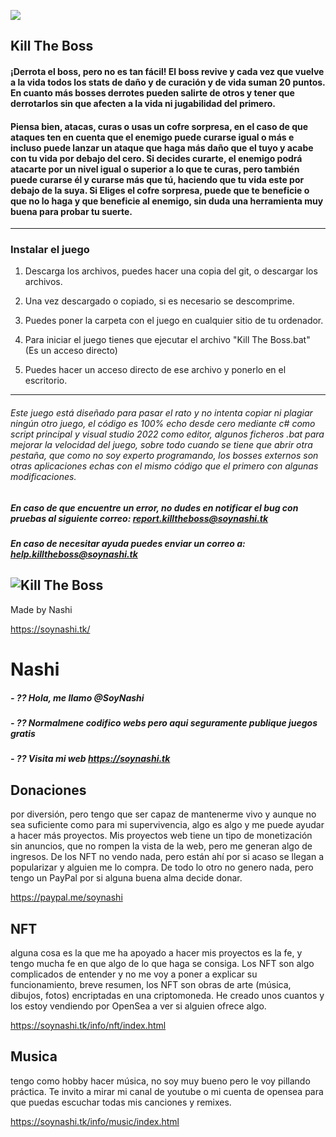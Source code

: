 ![](https://app.soynashi.tk/ktm/logon.png)
##  Kill The Boss

####  ¡Derrota el boss, pero no es tan fácil! El boss revive y cada vez que vuelve a la vida todos los stats de daño y de curación y de vida suman 20 puntos. En cuanto más bosses derrotes pueden salirte de otros y tener que derrotarlos sin que afecten a la vida ni jugabilidad del primero.

####  Piensa bien, atacas, curas o usas un cofre sorpresa, en el caso de que ataques ten en cuenta que el enemigo puede curarse igual o más e incluso puede lanzar un ataque que haga más daño que el tuyo y acabe con tu vida por debajo del cero. Si decides curarte, el enemigo podrá atacarte por un nivel igual o superior a lo que te curas, pero también puede curarse él y curarse más que tú, haciendo que tu vida este por debajo de la suya. Si Eliges el cofre sorpresa, puede que te beneficie o que no lo haga y que beneficie al enemigo, sin duda una herramienta muy buena para probar tu suerte.

---

###  Instalar el juego

1. Descarga los archivos, puedes hacer una copia del git, o descargar los archivos.

2. Una vez descargado o copiado, si es necesario se descomprime.

3. Puedes poner la carpeta con el juego en cualquier sitio de tu ordenador.

4. Para iniciar el juego tienes que ejecutar el archivo "Kill The Boss.bat" (Es un acceso directo)

5. Puedes hacer un acceso directo de ese archivo y ponerlo en el escritorio.

---

######  Este juego está diseñado para pasar el rato y no intenta copiar ni plagiar ningún otro juego, el código es 100% echo desde cero mediante c# como script principal y visual studio 2022 como editor, algunos ficheros .bat para mejorar la velocidad del juego, sobre todo cuando se tiene que abrir otra pestaña, que como no soy experto programando, los bosses externos son otras aplicaciones echas con el mismo código que el primero con algunas modificaciones.

#####  En caso de que encuentre un error, no dudes en notificar el bug con pruebas al siguiente correo: report.killtheboss@soynashi.tk

#####  En caso de necesitar ayuda puedes enviar un correo a: help.killtheboss@soynashi.tk


![Kill The Boss](https://app.soynashi.tk/ktm/logoxl.png)
---

Made by Nashi

https://soynashi.tk/

#  Nashi

#####  - ?? Hola, me llamo @SoyNashi

#####  - ?? Normalmene codifico webs pero aqui seguramente publique juegos gratis

#####  - ?? Visita mi web https://soynashi.tk

##  Donaciones

por diversión, pero tengo que ser capaz de mantenerme vivo y aunque no sea suficiente como para mi supervivencia, algo es algo y me puede ayudar a hacer más proyectos. Mis proyectos web tiene un tipo de monetización sin anuncios, que no rompen la vista de la web, pero me generan algo de ingresos. De los NFT no vendo nada, pero están ahí por si acaso se llegan a popularizar y alguien me lo compra. De todo lo otro no genero nada, pero tengo un PayPal por si alguna buena alma decide donar.

https://paypal.me/soynashi

##  NFT

alguna cosa es la que me ha apoyado a hacer mis proyectos es la fe, y tengo mucha fe en que algo de lo que haga se consiga. Los NFT son algo complicados de entender y no me voy a poner a explicar su funcionamiento, breve resumen, los NFT son obras de arte (música, dibujos, fotos) encriptadas en una criptomoneda. He creado unos cuantos y los estoy vendiendo por OpenSea a ver si alguien ofrece algo.

https://soynashi.tk/info/nft/index.html

##  Musica

tengo como hobby hacer música, no soy muy bueno pero le voy pillando práctica. Te invito a mirar mi canal de youtube o mi cuenta de opensea para que puedas escuchar todas mis canciones y remixes.

https://soynashi.tk/info/music/index.html
